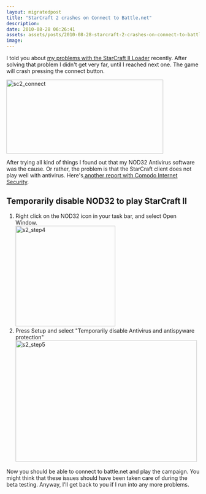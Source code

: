 ```yaml
---
layout: migratedpost
title: "StarCraft 2 crashes on Connect to Battle.net"
description:
date: 2010-08-28 06:26:41
assets: assets/posts/2010-08-28-starcraft-2-crashes-on-connect-to-battle-net
image: 
---
```


<p>I told you about <a href="http://mint.litemedia.se/2010/08/28/starcraft-ii-requires-a-patch-would-you-like-to-download-and-install-the-patch-now/">my problems with the StarCraft II Loader</a> recently. After solving that problem I didn't get very far, until I reached next one.  The game will crash pressing the connect button.</p>
<p><img class="alignnone size-full wp-image-865" title="sc2_connect" src="http://litemedia.info/media/Default/Mint/sc2_connect.jpg" width="409" height="193" /></p>
<p>After trying all kind of things I found out that my NOD32 Antivirus software was the cause. Or rather, the problem is that the StarCraft client does not play well with antivirus. Here's<a href="http://eu.battle.net/sc2/en/forum/topic/169527550#1"> another report with Comodo Internet Security</a>.</p>
<h2>Temporarily disable NOD32 to play StarCraft II</h2>
<ol>
<li>Right click on the NOD32 icon in your task bar, and select Open Window.<br /><img class="alignnone size-full wp-image-866" title="s2_step4" src="http://litemedia.info/media/Default/Mint/s2_step4.png" width="260" height="262" /></li>
<li> Press Setup and select "Temporarily disable Antivirus and antispyware protection"<br /> <img class="alignnone size-full wp-image-868" title="s2_step5" src="http://litemedia.info/media/Default/Mint/s2_step5.png" width="473" height="316" /></li>
</ol>
<p>Now you should be able to connect to battle.net and play the campaign. You might think that these issues should have been taken care of during the beta testing. Anyway, I'll get back to you if I run into any more problems.</p>
